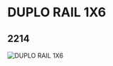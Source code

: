 # DUPLO RAIL 1X6
## 2214
![DUPLO RAIL 1X6](https://lc-www-live-s.legocdn.com/media/bricks/5/2/4100712.jpg)